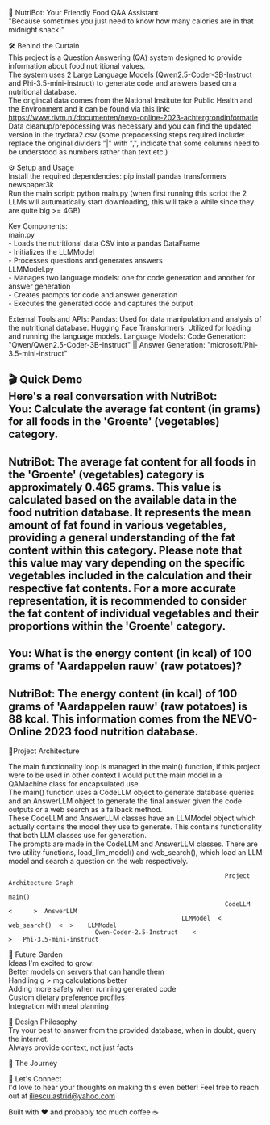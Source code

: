 🥑 NutriBot: Your Friendly Food Q&A Assistant <br />
"Because sometimes you just need to know how many calories are in that midnight snack!"

🛠️ Behind the Curtain <br />
This project is a Question Answering (QA) system designed to provide information about food nutritional values. <br />
The system uses 2 Large Language Models (Qwen2.5-Coder-3B-Instruct and Phi-3.5-mini-instruct)
to generate code and answers based on a nutritional database. <br />
The origincal data comes from the National Institute for Public Health and the Environment and it can be found via this link: https://www.rivm.nl/documenten/nevo-online-2023-achtergrondinformatie <br />
Data cleanup/prepocessing was necessary and you can find the updated version in the trydata2.csv (some prepocessing steps required include: replace the original dividers "|" with ",", indicate that some 
columns need to be understood as numbers rather than text etc.) 

⚙️ Setup and Usage <br />
Install the required dependencies: pip install pandas transformers newspaper3k <br />
Run the main script: python main.py  (when first running this script the 2 LLMs will autumatically start downloading, this will take a while since they are quite big >= 4GB)

Key Components: <br />
    main.py<br />
        - Loads the nutritional data CSV into a pandas DataFrame <br />
        - Initializes the LLMModel<br />
        - Processes questions and generates answers <br />
    LLMModel.py<br />
        - Manages two language models: one for code generation and another for answer generation<br />
        - Creates prompts for code and answer generation<br />
        - Executes the generated code and captures the output <br />

External Tools and APIs:
    Pandas: Used for data manipulation and analysis of the nutritional database.
    Hugging Face Transformers: Utilized for loading and running the language models.
    Language Models: Code Generation: "Qwen/Qwen2.5-Coder-3B-Instruct" || Answer Generation: "microsoft/Phi-3.5-mini-instruct"


🎬 Quick Demo<br />
Here's a real conversation with NutriBot:<br />
You: Calculate the average fat content (in grams) for all foods in the 'Groente' (vegetables) category.<br />
--------------------------------------------------
NutriBot: The average fat content for all foods in the 'Groente' (vegetables) category is approximately 0.465 grams. This value is calculated based on the available data
in the food nutrition database. It represents the mean amount of fat found in various vegetables, providing a general understanding of the fat content within this category.
Please note that this value may vary depending on the specific vegetables included in the calculation and their respective fat contents. For a more accurate representation,
it is recommended to consider the fat content of individual vegetables and their proportions within the 'Groente' category.
--------------------------------------------------

You: What is the energy content (in kcal) of 100 grams of 'Aardappelen rauw' (raw potatoes)?
--------------------------------------------------
NutriBot:
The energy content (in kcal) of 100 grams of 'Aardappelen rauw' (raw potatoes) is 88 kcal. This information comes from the NEVO-Online 2023 food nutrition database.
--------------------------------------------------


📐Project Architecture

The main functionality loop is managed in the main() function, if this project were to be used in other context I would put the main model in a QAMachine class for encapsulated use.<br />
The main() function uses a CodeLLM object to generate database queries and an AnswerLLM object to generate the final answer given the code outputs or a web search as a fallback method.<br />
These CodeLLM and AnswerLLM classes have an LLMModel object which actually contains the model they use to generate. This contains functionality that both LLM classes use for generation.<br />
The prompts are made in the CodeLLM and AnswerLLM classes. There are two utility functions, load_llm_model() and web_search(), which load an LLM model and search a question on the web respectively.

                                                                Project Architecture Graph
                                                                        main()
                                                                CodeLLM   <      >  AnswerLLM
                                                    LLMModel  <        web_search()  <  >    LLMModel
                            Qwen-Coder-2.5-Instruct    <                                         >   Phi-3.5-mini-instruct


🌱 Future Garden <br />
Ideas I'm excited to grow: <br />
Better models on servers that can handle them<br />
Handling g > mg calculations better<br />
Adding more safety when running generated code<br />
Custom dietary preference profiles<br />
Integration with meal planning<br />

🎨 Design Philosophy<br />
Try your best to answer from the provided database, when in doubt, query the internet.<br />
Always provide context, not just facts<br />

🎯 The Journey


🤝 Let's Connect<br />
I'd love to hear your thoughts on making this even better! Feel free to reach out at iliescu.astrid@yahoo.com

Built with ❤️ and probably too much coffee ☕
